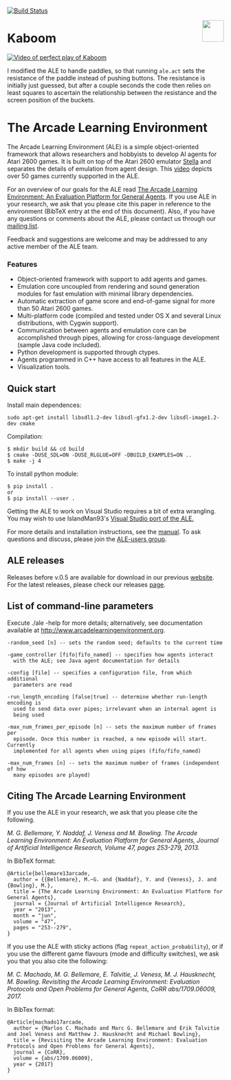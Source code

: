 [![Build Status](https://travis-ci.org/mgbellemare/Arcade-Learning-Environment.svg?branch=master)](https://travis-ci.org/mgbellemare/Arcade-Learning-Environment)

<img align="right" src="doc/manual/figures/ale.gif" width=50>

# Kaboom

[![Video of perfect play of Kaboom](https://img.youtube.com/vi/39yIPmC0h9E/0.jpg)](https://www.youtube.com/watch?v=39yIPmC0h9E)

I modified the ALE to handle paddles, so that running `ale.act` sets
the resistance of the paddle instead of pushing buttons.  The
resistance is initially just guessed, but after a couple seconds the
code then relies on least squares to ascertain the relationship
between the resistance and the screen position of the buckets.

# The Arcade Learning Environment

The Arcade Learning Environment (ALE) is a simple object-oriented framework that allows researchers and hobbyists to develop AI agents for Atari 2600 games. It is built on top of the Atari 2600 emulator [Stella](https://stella-emu.github.io/) and separates the details of emulation from agent design. This [video](https://www.youtube.com/watch?v=nzUiEkasXZI) depicts over 50 games currently supported in the ALE.

For an overview of our goals for the ALE read [The Arcade Learning Environment: An Evaluation Platform for General Agents](http://www.jair.org/papers/paper3912.html). If you use ALE in your research, we ask that you please cite this paper in reference to the environment (BibTeX entry at the end of this document). Also, if you have any questions or comments about the ALE, please contact us through our [mailing list](https://groups.google.com/forum/#!forum/arcade-learning-environment).


Feedback and suggestions are welcome and may be addressed to any active member of the ALE team.

### Features
- Object-oriented framework with support to add agents and games.
- Emulation core uncoupled from rendering and sound generation modules for fast emulation with minimal library dependencies.
- Automatic extraction of game score and end-of-game signal for more than 50 Atari 2600 games.
- Multi-platform code (compiled and tested under OS X and several Linux distributions, with Cygwin support).
- Communication between agents and emulation core can be accomplished through pipes, allowing for cross-language development (sample Java code included).
- Python development is supported through ctypes.
- Agents programmed in C++ have access to all features in the ALE.
- Visualization tools.

## Quick start


Install main dependences:
```
sudo apt-get install libsdl1.2-dev libsdl-gfx1.2-dev libsdl-image1.2-dev cmake
```

Compilation:

```
$ mkdir build && cd build
$ cmake -DUSE_SDL=ON -DUSE_RLGLUE=OFF -DBUILD_EXAMPLES=ON ..
$ make -j 4
```

To install python module:

```
$ pip install .
or
$ pip install --user .
```

Getting the ALE to work on Visual Studio requires a bit of extra wrangling. You may wish to use IslandMan93's [Visual Studio port of the ALE.](https://github.com/Islandman93/Arcade-Learning-Environment)

For more details and installation instructions, see the [manual](doc/manual/manual.pdf). To ask questions and discuss, please join the [ALE-users group](https://groups.google.com/forum/#!forum/arcade-learning-environment).

## ALE releases

Releases before v.0.5 are available for download in our previous [website](http://www.arcadelearningenvironment.org/). For the latest releases, please check our releases [page](https://github.com/mgbellemare/Arcade-Learning-Environment/releases).

## List of command-line parameters

Execute ./ale -help for more details; alternatively, see documentation 
available at http://www.arcadelearningenvironment.org.

```
-random_seed [n] -- sets the random seed; defaults to the current time

-game_controller [fifo|fifo_named] -- specifies how agents interact
  with the ALE; see Java agent documentation for details

-config [file] -- specifies a configuration file, from which additional 
  parameters are read

-run_length_encoding [false|true] -- determine whether run-length encoding is
  used to send data over pipes; irrelevant when an internal agent is 
  being used

-max_num_frames_per_episode [n] -- sets the maximum number of frames per
  episode. Once this number is reached, a new episode will start. Currently
  implemented for all agents when using pipes (fifo/fifo_named) 

-max_num_frames [n] -- sets the maximum number of frames (independent of how 
  many episodes are played)
```


## Citing The Arcade Learning Environment


If you use the ALE in your research, we ask that you please cite the following.

*M. G. Bellemare, Y. Naddaf, J. Veness and M. Bowling. The Arcade Learning Environment: An Evaluation Platform for General Agents, Journal of Artificial Intelligence Research, Volume 47, pages 253-279, 2013.*

In BibTeX format:

```
@Article{bellemare13arcade,
  author = {{Bellemare}, M.~G. and {Naddaf}, Y. and {Veness}, J. and {Bowling}, M.},
  title = {The Arcade Learning Environment: An Evaluation Platform for General Agents},
  journal = {Journal of Artificial Intelligence Research},
  year = "2013",
  month = "jun",
  volume = "47",
  pages = "253--279",
}
```


If you use the ALE with sticky actions (flag `repeat_action_probability`), or if you use the different game flavours (mode and difficulty switches), we ask you that you also cite the following:

*M. C. Machado, M. G. Bellemare, E. Talvitie, J. Veness, M. J. Hausknecht, M. Bowling. Revisiting the Arcade Learning Environment: Evaluation Protocols and Open Problems for General Agents,  CoRR abs/1709.06009, 2017.*

In BibTex format:

```
@Article{machado17arcade,
  author = {Marlos C. Machado and Marc G. Bellemare and Erik Talvitie and Joel Veness and Matthew J. Hausknecht and Michael Bowling},
  title = {Revisiting the Arcade Learning Environment: Evaluation Protocols and Open Problems for General Agents},
  journal = {CoRR},
  volume = {abs/1709.06009},
  year = {2017}
}
```
